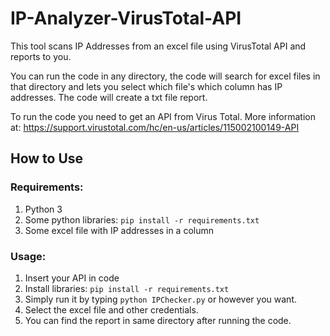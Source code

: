 # IP-Analyzer-VirusTotal-API

This tool scans IP Addresses from an excel file using VirusTotal API and reports to you.

You can run the code in any directory, the code will search for excel files in that directory and lets you select which file's which column has IP addresses.
The code will create a txt file report.

To run the code you need to get an API from Virus Total. More information at: https://support.virustotal.com/hc/en-us/articles/115002100149-API

## How to Use

### Requirements:
1. Python 3
2. Some python libraries: ```pip install -r requirements.txt```
3. Some excel file with IP addresses in a column

### Usage:
1. Insert your API in code
2. Install libraries: ```pip install -r requirements.txt```
3. Simply run it by typing ```python IPChecker.py``` or however you want.
4. Select the excel file and other credentials.
5. You can find the report in same directory after running the code.
